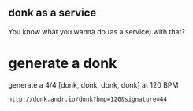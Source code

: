## donk as a service
You know what you wanna do (as a service) with that?

# generate a donk

generate a 4/4 [donk, donk, donk, donk] at 120 BPM
```
http://donk.andr.io/donk?bmp=120&signature=44
```
